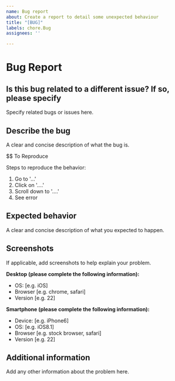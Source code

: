 ```yaml
---
name: Bug report
about: Create a report to detail some unexpected behaviour
title: "[BUG]"
labels: chore.Bug
assignees: ''

---
```


# Bug Report

## Is this bug related to a different issue? If so, please specify

Specify related bugs or issues here.

## Describe the bug

A clear and concise description of what the bug is.

$$ To Reproduce

Steps to reproduce the behavior:

1. Go to '...'
2. Click on '....'
3. Scroll down to '....'
4. See error

## Expected behavior

A clear and concise description of what you expected to happen.

## Screenshots

If applicable, add screenshots to help explain your problem.

**Desktop (please complete the following information):**
 - OS: [e.g. iOS]
 - Browser [e.g. chrome, safari]
 - Version [e.g. 22]

**Smartphone (please complete the following information):**
 - Device: [e.g. iPhone6]
 - OS: [e.g. iOS8.1]
 - Browser [e.g. stock browser, safari]
 - Version [e.g. 22]

## Additional information
Add any other information about the problem here.
